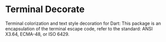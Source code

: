 # Terminal Decorate

Terminal colorization and text style decoration for Dart:
This package is an encapsulation of the terminal escape code,
refer to the standard: ANSI X3.64, ECMA-48, or ISO 6429.
